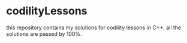 # codilityLessons
this repository contains my solutions for codility lessons in C++.
all the solutions are passed by 100%.
